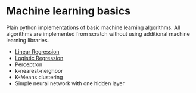 # Machine learning basics
Plain python implementations of basic machine learning algorithms. All algorithms are implemented from scratch without using additional machine learning libraries.

- [Linear Regression](linear_regression.ipynb)
- [Logistic Regression](logistic_regression.ipynb)
- Perceptron
- k-nearest-neighbor
- K-Means clustering
- Simple neural network with one hidden layer
